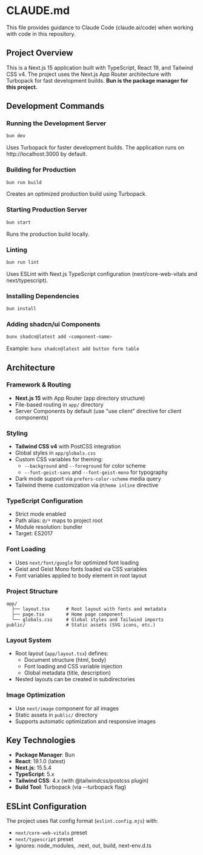 # CLAUDE.md

This file provides guidance to Claude Code (claude.ai/code) when working with code in this repository.

## Project Overview

This is a Next.js 15 application built with TypeScript, React 19, and Tailwind CSS v4. The project uses the Next.js App Router architecture with Turbopack for fast development builds. **Bun is the package manager for this project.**

## Development Commands

### Running the Development Server
```bash
bun dev
```
Uses Turbopack for faster development builds. The application runs on http://localhost:3000 by default.

### Building for Production
```bash
bun run build
```
Creates an optimized production build using Turbopack.

### Starting Production Server
```bash
bun start
```
Runs the production build locally.

### Linting
```bash
bun run lint
```
Uses ESLint with Next.js TypeScript configuration (next/core-web-vitals and next/typescript).

### Installing Dependencies
```bash
bun install
```

### Adding shadcn/ui Components
```bash
bunx shadcn@latest add <component-name>
```
Example: `bunx shadcn@latest add button form table`

## Architecture

### Framework & Routing
- **Next.js 15** with App Router (app directory structure)
- File-based routing in `app/` directory
- Server Components by default (use "use client" directive for client components)

### Styling
- **Tailwind CSS v4** with PostCSS integration
- Global styles in `app/globals.css`
- Custom CSS variables for theming:
  - `--background` and `--foreground` for color scheme
  - `--font-geist-sans` and `--font-geist-mono` for typography
- Dark mode support via `prefers-color-scheme` media query
- Tailwind theme customization via `@theme inline` directive

### TypeScript Configuration
- Strict mode enabled
- Path alias: `@/*` maps to project root
- Module resolution: bundler
- Target: ES2017

### Font Loading
- Uses `next/font/google` for optimized font loading
- Geist and Geist Mono fonts loaded via CSS variables
- Font variables applied to body element in root layout

### Project Structure
```
app/
  ├── layout.tsx      # Root layout with fonts and metadata
  ├── page.tsx        # Home page component
  └── globals.css     # Global styles and Tailwind imports
public/               # Static assets (SVG icons, etc.)
```

### Layout System
- Root layout (`app/layout.tsx`) defines:
  - Document structure (html, body)
  - Font loading and CSS variable injection
  - Global metadata (title, description)
- Nested layouts can be created in subdirectories

### Image Optimization
- Use `next/image` component for all images
- Static assets in `public/` directory
- Supports automatic optimization and responsive images

## Key Technologies

- **Package Manager**: Bun
- **React**: 19.1.0 (latest)
- **Next.js**: 15.5.4
- **TypeScript**: 5.x
- **Tailwind CSS**: 4.x (with @tailwindcss/postcss plugin)
- **Build Tool**: Turbopack (via --turbopack flag)

## ESLint Configuration

The project uses flat config format (`eslint.config.mjs`) with:
- `next/core-web-vitals` preset
- `next/typescript` preset
- Ignores: node_modules, .next, out, build, next-env.d.ts
